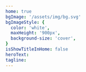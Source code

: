 ```yaml
---
home: true
bgImage: '/assets/img/bg.svg'
bgImageStyle: {
  color: 'white',
  maxHeight: '900px',
  background-size: 'cover',
}
isShowTitleInHome: false
heroText:  
tagline:  
---
```


<Bubble random :speed="10" :timer="1500" />

<Gray />